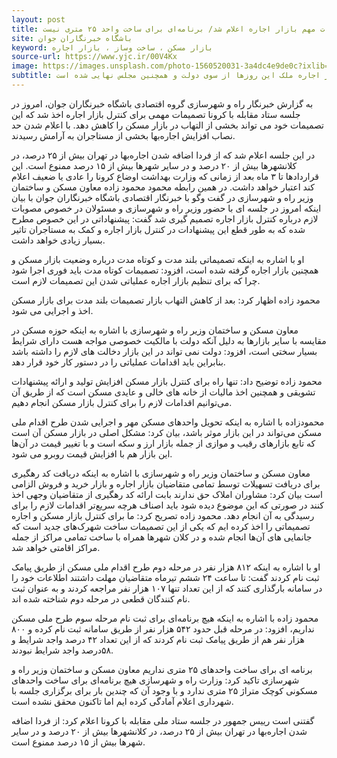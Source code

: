 ```yaml
---
layout: post
title: تصمیمات مهم بازار اجاره اعلام شد/ برنامه‌ای برای ساخت واحد ۲۵ متری نیست
site: باشگاه خبرنگاران جوان
keyword: بازار مسکن ، ساخت وساز ، بازار اجاره
source-url: https://www.yjc.ir/00V4Kx
image: https://images.unsplash.com/photo-1560520031-3a4dc4e9de0c?ixlib=rb-1.2.1&ixid=eyJhcHBfaWQiOjEyMDd9&auto=format&fit=crop&w=300&q=80
subtitle: مهم ترین تصمیمات بازار اجاره ملک این روزها از سوی دولت و همچنین مجلس نهایی شده است.
---
```

به گزارش خبرنگار راه و شهرسازی گروه اقتصادی باشگاه خبرنگاران جوان، امروز در جلسه ستاد مقابله با کرونا تصمیمات مهمی برای کنترل بازار اجاره اخذ شد که این تصمیمات خود می تواند بخشی از التهاب در بازار مسکن را کاهش دهد. با اعلام شدن حد نصاب افزایش اجاره‌بها بخشی از مستاجران به آرامش رسیدند.

در این جلسه اعلام شد که از فردا اضافه شدن اجاره‌بها در تهران بیش از ۲۵ درصد، در کلانشهرها بیش از ۲۰ درصد و در سایر شهرها بیش از ۱۵ درصد ممنوع است. این قراردادها تا ۳ ماه بعد از زمانی که وزارت بهداشت اوضاع کرونا را عادی یا ضعیف اعلام کند اعتبار خواهد داشت.
در همین رابطه محمود محمود زاده معاون مسکن و ساختمان وزیر راه و شهرسازی در گفت و‌گو با خبرنگار اقتصادی باشگاه خبرنگاران جوان با بیان اینکه امروز در جلسه ای با حضور وزیر راه و شهرسازی و مسئولان در خصوص مصوبات لازم درباره کنترل بازار اجاره تصمیم گیری شد گفت: پیشنهاداتی در این خصوص مطرح شده که به طور قطع این پیشنهادات در کنترل بازار اجاره و کمک به مستاجران تاثیر بسیار زیادی خواهد داشت.

او با اشاره به اینکه تصمیماتی بلند مدت و کوتاه مدت درباره وضعیت بازار مسکن و همچنین بازار اجاره گرفته شده است، افزود: تصمیمات کوتاه مدت باید فوری اجرا شود چرا که برای تنظیم بازار اجاره عملیاتی شدن این تصمیمات لازم است.

محمود زاده اظهار کرد: بعد از کاهش التهاب بازار تصمیمات بلند مدت برای بازار مسکن اخذ و اجرایی می شود.

معاون مسکن و ساختمان وزیر راه و شهرسازی با اشاره به اینکه حوزه مسکن در مقایسه با سایر بازارها به دلیل آنکه دولت با مالکیت خصوصی مواجه هست دارای شرایط بسیار سختی است، افزود: دولت نمی تواند در این بازار دخالت های لازم را داشته باشد بنابراین باید اقدامات عملیاتی را در دستور کار خود قرار دهد.

محمود زاده توضیح داد: تنها راه برای کنترل بازار مسکن افزایش تولید و ارائه پیشنهادات تشویقی و همچنین اخذ مالیات از خانه های خالی و عایدی مسکن است که از طریق آن می‌توانیم اقدامات لازم را برای کنترل بازار مسکن انجام دهیم.

محمودزاده با اشاره به اینکه تحویل واحدهای مسکن مهر و اجرایی شدن طرح اقدام ملی مسکن می‌تواند در این بازار موثر باشد، بیان کرد: مشکل اصلی در بازار مسکن آن است که تابع بازارهای رقیب و موازی از جمله بازار ارز و سکه است و با تغییر قیمت در آن‌ها این بازار هم با افزایش قیمت روبرو می شود.

معاون مسکن و ساختمان وزیر راه و شهرسازی با اشاره به اینکه دریافت کد رهگیری برای دریافت تسهیلات توسط تمامی متقاضیان بازار اجاره و بازار خرید و فروش الزامی است بیان کرد: مشاوران املاک حق ندارند بابت ارائه کد رهگیری از متقاضیان وجهی اخذ کنند در صورتی که این موضوع دیده شود باید اصناف هرچه سریع‌تر اقدامات لازم را برای رسیدگی به آن انجام دهد.
محمود زاده تصریح کرد: ما برای کنترل بازار مسکن و اجاره تصمیماتی را اخذ کرده ایم که یکی از این تصمیمات ساخت شهرک‌های جدید است که جانمایی های آن‌ها انجام شده و در کلان شهرها همراه با ساخت تمامی مراکز از جمله  مراکز اقامتی خواهد شد.

او با اشاره به اینکه ۸۱۲ هزار نفر در مرحله دوم طرح اقدام ملی مسکن از طریق پیامک ثبت نام کردند گفت: تا ساعت ۲۴ ششم تیرماه متقاضیان مهلت داشتند اطلاعات خود را در سامانه بارگذاری کنند که از این تعداد تنها ۱۰۷ هزار نفر مراجعه کردند و به عنوان ثبت نام کنندگان قطعی در مرحله دوم شناخته شده اند.

محمود زاده با اشاره به اینکه هیچ برنامه‌ای برای ثبت نام مرحله سوم طرح ملی مسکن نداریم، افزود: در مرحله قبل حدود ۵۴۲ هزار نفر از طریق سامانه ثبت نام کرده و ۸۰۰ هزار نفر هم از طریق پیامک ثبت نام کردند که از این تعداد ۴۲ درصد واجد شرایط و ۵۸درصد واجد شرایط نبودند.

برنامه ای برای ساخت واحدهای ۲۵ متری نداریم
معاون مسکن و ساختمان وزیر راه و شهرسازی تاکید کرد: وزارت راه و شهرسازی هیچ برنامه‌ای برای ساخت  واحدهای مسکونی کوچک متراژ ۲۵ متری ندارد و با وجود آن که چندین بار برای برگزاری جلسه با شهرداری اعلام آمادگی کرده ایم اما تاکنون محقق نشده است.

گفتنی است  رییس جمهور در جلسه ستاد ملی مقابله با کرونا اعلام کرد: از فردا اضافه شدن اجاره‌بها در تهران بیش از ۲۵ درصد، در کلانشهرها بیش از ۲۰ درصد و در سایر شهرها بیش از ۱۵ درصد ممنوع است.